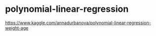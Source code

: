 # polynomial-linear-regression
https://www.kaggle.com/annadurbanova/polynomial-linear-regression-weight-age
